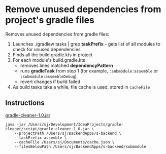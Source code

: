 # Remove unused dependencies from project's gradle files

Removes unused dependencies from gradle files:

1. Launches ./gradlew tasks | grep **taskPrefix** - gets list of all modules to check for unused dependencies
2. Finds all the build.gradle.kts in project
3. For each module's build.gradle.kts
   - removes lines matched **dependencyPattern**
   - runs **gradleTask** from step 1 (for example, `:submodule:assemble` or `:submodule:assembleDebug`)
   - revert changes if build failed
4. As build tasks take a while, file cache is used, stored in `cacheFile`

## Instructions

[gradle-cleaner-1.0.jar](build%2Flibs%2Fgradle-cleaner-1.0.jar)
```shell
java -jar /Users/sj/Development/IdeaProjects/gradle-cleaner/script/gradle-cleaner-1.0.jar \
    --projectPath /Users/sj/BackendApps/s-backend \
    --taskPrefix assemble \
    --cacheFile /Users/sj/Documents/cache.json \
    --filesBelowPath /Users/sj/BackendApps/s-backend/submodule
```